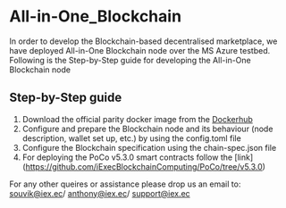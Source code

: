 # All-in-One_Blockchain
In order to develop the Blockchain-based decentralised marketplace, we have deployed All-in-One Blockchain node over the MS Azure testbed. Following is the Step-by-Step guide for developing the All-in-One Blockchain node 

## Step-by-Step guide
1. Download the official parity docker image from the [Dockerhub](https://hub.docker.com/layers/poco-chaintest/iexechub/poco-chaintest/5.3.0-token-parity/images/sha256-2b16a714b983d06c903de48ff29ac55dfdfac43ed3f8e29d51598fa4ec91bbeb?context=explore)
2. Configure and prepare the Blockchain node and its behaviour (node description, wallet set up, etc.) by using the config.toml file
3. Configure the Blockchain specification using the chain-spec.json file
4. For deploying the PoCo v5.3.0 smart contracts follow the [link] (https://github.com/iExecBlockchainComputing/PoCo/tree/v5.3.0) 

For any other queires or assistance please drop us an email to: souvik@iex.ec/ anthony@iex.ec/ support@iex.ec 